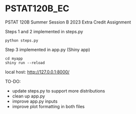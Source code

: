 # PSTAT120B_EC
PSTAT 120B Summer Session B 2023 Extra Credit Assignment

Steps 1 and 2 implemented in steps.py
```
python steps.py
```

Step 3 implemented in app.py (Shiny app)
```
cd myapp
shiny run --reload
```
local host: http://127.0.0.1:8000/

TO-DO:
- update steps.py to support more distributions
- clean up app.py
- improve app.py inputs
- improve plot formatting in both files